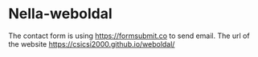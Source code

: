 # Nella-weboldal

The contact form is using https://formsubmit.co to send email. 
The url of the website https://csicsi2000.github.io/weboldal/
